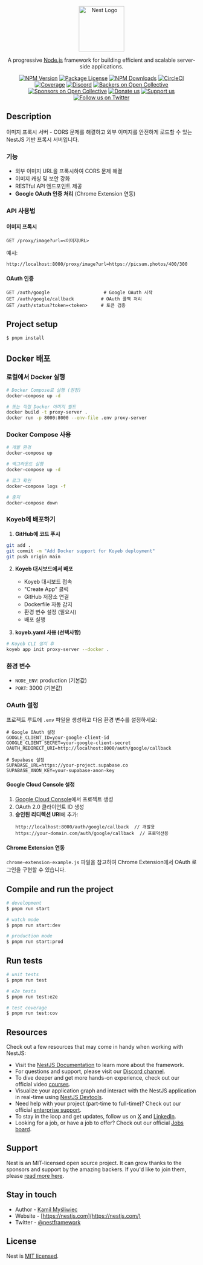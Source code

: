 <p align="center">
  <a href="http://nestjs.com/" target="blank"><img src="https://nestjs.com/img/logo-small.svg" width="120" alt="Nest Logo" /></a>
</p>

[circleci-image]: https://img.shields.io/circleci/build/github/nestjs/nest/master?token=abc123def456
[circleci-url]: https://circleci.com/gh/nestjs/nest

  <p align="center">A progressive <a href="http://nodejs.org" target="_blank">Node.js</a> framework for building efficient and scalable server-side applications.</p>
    <p align="center">
<a href="https://www.npmjs.com/~nestjscore" target="_blank"><img src="https://img.shields.io/npm/v/@nestjs/core.svg" alt="NPM Version" /></a>
<a href="https://www.npmjs.com/~nestjscore" target="_blank"><img src="https://img.shields.io/npm/l/@nestjs/core.svg" alt="Package License" /></a>
<a href="https://www.npmjs.com/~nestjscore" target="_blank"><img src="https://img.shields.io/npm/dm/@nestjs/common.svg" alt="NPM Downloads" /></a>
<a href="https://circleci.com/gh/nestjs/nest" target="_blank"><img src="https://img.shields.io/circleci/build/github/nestjs/nest/master" alt="CircleCI" /></a>
<a href="https://coveralls.io/github/nestjs/nest?branch=master" target="_blank"><img src="https://coveralls.io/repos/github/nestjs/nest/badge.svg?branch=master#9" alt="Coverage" /></a>
<a href="https://discord.gg/G7Qnnhy" target="_blank"><img src="https://img.shields.io/badge/discord-online-brightgreen.svg" alt="Discord"/></a>
<a href="https://opencollective.com/nest#backer" target="_blank"><img src="https://opencollective.com/nest/backers/badge.svg" alt="Backers on Open Collective" /></a>
<a href="https://opencollective.com/nest#sponsor" target="_blank"><img src="https://opencollective.com/nest/sponsors/badge.svg" alt="Sponsors on Open Collective" /></a>
  <a href="https://paypal.me/kamilmysliwiec" target="_blank"><img src="https://img.shields.io/badge/Donate-PayPal-ff3f59.svg" alt="Donate us"/></a>
    <a href="https://opencollective.com/nest#sponsor"  target="_blank"><img src="https://img.shields.io/badge/Support%20us-Open%20Collective-41B883.svg" alt="Support us"></a>
  <a href="https://twitter.com/nestframework" target="_blank"><img src="https://img.shields.io/twitter/follow/nestframework.svg?style=social&label=Follow" alt="Follow us on Twitter"></a>
</p>
  <!--[![Backers on Open Collective](https://opencollective.com/nest/backers/badge.svg)](https://opencollective.com/nest#backer)
  [![Sponsors on Open Collective](https://opencollective.com/nest/sponsors/badge.svg)](https://opencollective.com/nest#sponsor)-->

## Description

이미지 프록시 서버 - CORS 문제를 해결하고 외부 이미지를 안전하게 로드할 수 있는 NestJS 기반 프록시 서버입니다.

### 기능
- 외부 이미지 URL을 프록시하여 CORS 문제 해결
- 이미지 캐싱 및 보안 강화
- RESTful API 엔드포인트 제공
- **Google OAuth 인증 처리** (Chrome Extension 연동)

### API 사용법

#### 이미지 프록시
```
GET /proxy/image?url=<이미지URL>
```

예시:
```
http://localhost:8000/proxy/image?url=https://picsum.photos/400/300
```

#### OAuth 인증
```
GET /auth/google                    # Google OAuth 시작
GET /auth/google/callback          # OAuth 콜백 처리
GET /auth/status?token=<token>     # 토큰 검증
```

## Project setup

```bash
$ pnpm install
```

## Docker 배포

### 로컬에서 Docker 실행
```bash
# Docker Compose로 실행 (권장)
docker-compose up -d

# 또는 직접 Docker 이미지 빌드
docker build -t proxy-server .
docker run -p 8000:8000 --env-file .env proxy-server
```

### Docker Compose 사용
```bash
# 개발 환경
docker-compose up

# 백그라운드 실행
docker-compose up -d

# 로그 확인
docker-compose logs -f

# 중지
docker-compose down
```

### Koyeb에 배포하기

1. **GitHub에 코드 푸시**
```bash
git add .
git commit -m "Add Docker support for Koyeb deployment"
git push origin main
```

2. **Koyeb 대시보드에서 배포**
   - Koyeb 대시보드 접속
   - "Create App" 클릭
   - GitHub 저장소 연결
   - Dockerfile 자동 감지
   - 환경 변수 설정 (필요시)
   - 배포 실행

3. **koyeb.yaml 사용 (선택사항)**
```bash
# Koyeb CLI 설치 후
koyeb app init proxy-server --docker .
```

### 환경 변수
- `NODE_ENV`: production (기본값)
- `PORT`: 3000 (기본값)

### OAuth 설정
프로젝트 루트에 `.env` 파일을 생성하고 다음 환경 변수를 설정하세요:

```env
# Google OAuth 설정
GOOGLE_CLIENT_ID=your-google-client-id
GOOGLE_CLIENT_SECRET=your-google-client-secret
OAUTH_REDIRECT_URI=http://localhost:8000/auth/google/callback

# Supabase 설정
SUPABASE_URL=https://your-project.supabase.co
SUPABASE_ANON_KEY=your-supabase-anon-key
```

#### Google Cloud Console 설정
1. [Google Cloud Console](https://console.cloud.google.com/)에서 프로젝트 생성
2. OAuth 2.0 클라이언트 ID 생성
3. **승인된 리디렉션 URI**에 추가:
   ```
   http://localhost:8000/auth/google/callback  // 개발용
   https://your-domain.com/auth/google/callback  // 프로덕션용
   ```

#### Chrome Extension 연동
`chrome-extension-example.js` 파일을 참고하여 Chrome Extension에서 OAuth 로그인을 구현할 수 있습니다.

## Compile and run the project

```bash
# development
$ pnpm run start

# watch mode
$ pnpm run start:dev

# production mode
$ pnpm run start:prod
```

## Run tests

```bash
# unit tests
$ pnpm run test

# e2e tests
$ pnpm run test:e2e

# test coverage
$ pnpm run test:cov
```

## Resources

Check out a few resources that may come in handy when working with NestJS:

- Visit the [NestJS Documentation](https://docs.nestjs.com) to learn more about the framework.
- For questions and support, please visit our [Discord channel](https://discord.gg/G7Qnnhy).
- To dive deeper and get more hands-on experience, check out our official video [courses](https://courses.nestjs.com/).
- Visualize your application graph and interact with the NestJS application in real-time using [NestJS Devtools](https://devtools.nestjs.com).
- Need help with your project (part-time to full-time)? Check out our official [enterprise support](https://enterprise.nestjs.com).
- To stay in the loop and get updates, follow us on [X](https://x.com/nestframework) and [LinkedIn](https://linkedin.com/company/nestjs).
- Looking for a job, or have a job to offer? Check out our official [Jobs board](https://jobs.nestjs.com).

## Support

Nest is an MIT-licensed open source project. It can grow thanks to the sponsors and support by the amazing backers. If you'd like to join them, please [read more here](https://docs.nestjs.com/support).

## Stay in touch

- Author - [Kamil Myśliwiec](https://twitter.com/kammysliwiec)
- Website - [https://nestjs.com](https://nestjs.com/)
- Twitter - [@nestframework](https://twitter.com/nestframework)

## License

Nest is [MIT licensed](https://github.com/nestjs/nest/blob/master/LICENSE).
